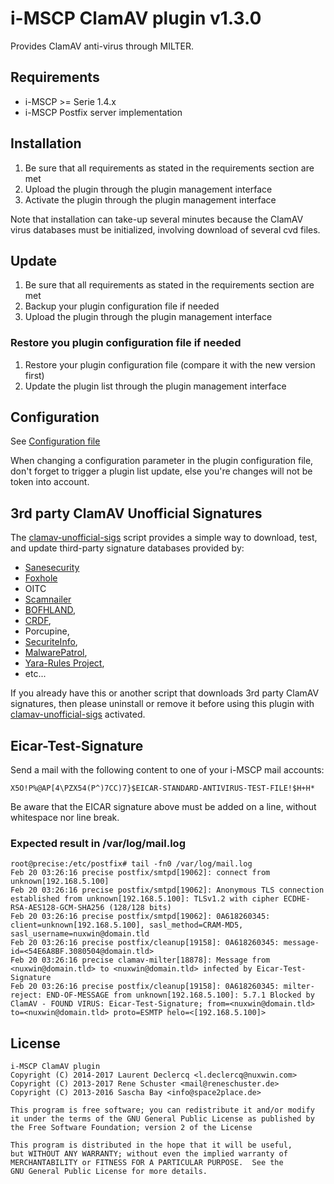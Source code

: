 # i-MSCP ClamAV plugin v1.3.0

Provides ClamAV anti-virus through MILTER.

## Requirements

* i-MSCP >= Serie 1.4.x
* i-MSCP Postfix server implementation

## Installation

1. Be sure that all requirements as stated in the requirements section are met
2. Upload the plugin through the plugin management interface
3. Activate the plugin through the plugin management interface

Note that installation can take-up several minutes because the ClamAV virus
databases must be initialized, involving download of several cvd files.

## Update

1. Be sure that all requirements as stated in the requirements section are met
2. Backup your plugin configuration file if needed
3. Upload the plugin through the plugin management interface

### Restore you plugin configuration file if needed

1. Restore your plugin configuration file (compare it with the new version first)
2. Update the plugin list through the plugin management interface

## Configuration

See [Configuration file](config.php)

When changing a configuration parameter in the plugin configuration file, don't
forget to trigger a plugin list update, else you're changes will not be token
into account.

## 3rd party ClamAV Unofficial Signatures

The [clamav-unofficial-sigs](https://github.com/extremeshok/clamav-unofficial-sigs)
script provides a simple way to download, test, and update third-party
signature databases provided by:

- [Sanesecurity](http://sanesecurity.com)
- [Foxhole](http://sanesecurity.com/foxhole-databases)
- OITC
- [Scamnailer](http://www.scamnailer.info)
- [BOFHLAND](http://clamav.bofhland.org),
- [CRDF](https://threatcenter.crdf.fr),
- Porcupine,
- [SecuriteInfo](https://www.securiteinfo.com),
- [MalwarePatrol](https://www.malwarepatrol.net), 
- [Yara-Rules Project](https://github.com/Yara-Rules/rules),
- etc...

If you already have this or another script that downloads 3rd party ClamAV
signatures, then please uninstall or remove it before using this plugin with
[clamav-unofficial-sigs](https://github.com/extremeshok/clamav-unofficial-sigs)
activated.

## Eicar-Test-Signature

Send a mail with the following content to one of your i-MSCP mail accounts:

```
X5O!P%@AP[4\PZX54(P^)7CC)7}$EICAR-STANDARD-ANTIVIRUS-TEST-FILE!$H+H*
```

Be aware that the EICAR signature above must be added on a line, without
whitespace nor line break.

### Expected result in /var/log/mail.log

```
root@precise:/etc/postfix# tail -fn0 /var/log/mail.log
Feb 20 03:26:16 precise postfix/smtpd[19062]: connect from unknown[192.168.5.100]
Feb 20 03:26:16 precise postfix/smtpd[19062]: Anonymous TLS connection established from unknown[192.168.5.100]: TLSv1.2 with cipher ECDHE-RSA-AES128-GCM-SHA256 (128/128 bits)
Feb 20 03:26:16 precise postfix/smtpd[19062]: 0A618260345: client=unknown[192.168.5.100], sasl_method=CRAM-MD5, sasl_username=nuxwin@domain.tld
Feb 20 03:26:16 precise postfix/cleanup[19158]: 0A618260345: message-id=<54E6A8BF.3080504@domain.tld>
Feb 20 03:26:16 precise clamav-milter[18878]: Message from <nuxwin@domain.tld> to <nuxwin@domain.tld> infected by Eicar-Test-Signature
Feb 20 03:26:16 precise postfix/cleanup[19158]: 0A618260345: milter-reject: END-OF-MESSAGE from unknown[192.168.5.100]: 5.7.1 Blocked by ClamAV - FOUND VIRUS: Eicar-Test-Signature; from=<nuxwin@domain.tld> to=<nuxwin@domain.tld> proto=ESMTP helo=<[192.168.5.100]>
```

## License

    i-MSCP ClamAV plugin
    Copyright (C) 2014-2017 Laurent Declercq <l.declercq@nuxwin.com>
    Copyright (C) 2013-2017 Rene Schuster <mail@reneschuster.de>
    Copyright (C) 2013-2016 Sascha Bay <info@space2place.de>
    
    This program is free software; you can redistribute it and/or modify
    it under the terms of the GNU General Public License as published by
    the Free Software Foundation; version 2 of the License
    
    This program is distributed in the hope that it will be useful,
    but WITHOUT ANY WARRANTY; without even the implied warranty of
    MERCHANTABILITY or FITNESS FOR A PARTICULAR PURPOSE.  See the
    GNU General Public License for more details.
